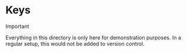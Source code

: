 # Keys

> [!IMPORTANT]
> Everything in this directory is only here for demonstration purposes. In a regular setup, this would
> not be added to version control.

